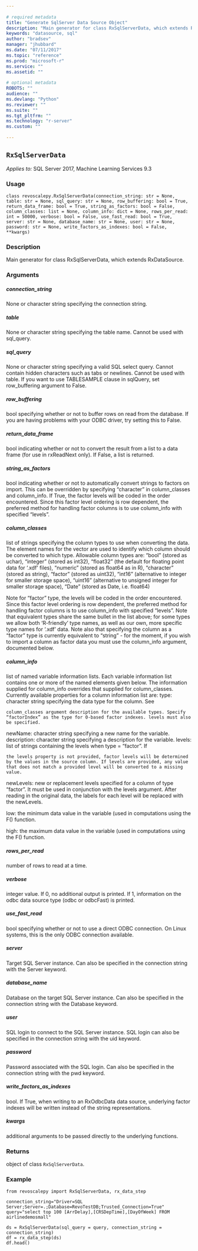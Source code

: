```yaml
--- 
 
# required metadata 
title: "Generate SqlServer Data Source Object" 
description: "Main generator for class RxSqlServerData, which extends RxDataSource." 
keywords: "datasource, sql" 
author: "bradsev" 
manager: "jhubbard" 
ms.date: "07/11/2017" 
ms.topic: "reference" 
ms.prod: "microsoft-r" 
ms.service: "" 
ms.assetid: "" 
 
# optional metadata 
ROBOTS: "" 
audience: "" 
ms.devlang: "Python" 
ms.reviewer: "" 
ms.suite: "" 
ms.tgt_pltfrm: "" 
ms.technology: "r-server" 
ms.custom: "" 
 
---
```


## `RxSqlServerData`


*Applies to:* SQL Server 2017, Machine Learning Services 9.3


### Usage



```
class revoscalepy.RxSqlServerData(connection_string: str = None, table: str = None, sql_query: str = None, row_buffering: bool = True, return_data_frame: bool = True, string_as_factors: bool = False, column_classes: list = None, column_info: dict = None, rows_per_read: int = 50000, verbose: bool = False, use_fast_read: bool = True, server: str = None, database_name: str = None, user: str = None, password: str = None, write_factors_as_indexes: bool = False, **kwargs)
```




### Description

Main generator for class RxSqlServerData, which extends RxDataSource.


### Arguments


##### connection_string

None or character string specifying the
connection string.


##### table

None or character string specifying the table name. Cannot be
used with sql_query.


##### sql_query

None or character string specifying a valid SQL select
query. Cannot contain hidden characters such as tabs or newlines. Cannot be
used with table. If you want to use TABLESAMPLE clause in sqlQuery, set
row_buffering argument to False.


##### row_buffering

bool specifying whether or not to buffer rows on
read from the database. If you are having problems with your ODBC driver,
try setting this to False.


##### return_data_frame

bool indicating whether or not to convert the
result from a list to a data frame (for use in rxReadNext only). If False,
a list is returned.


##### string_as_factors

bool indicating whether or not to
automatically convert strings to factors on import. This can be overridden
by specifying “character” in column_classes and column_info. If True, the
factor levels will be coded in the order encountered. Since this factor
level ordering is row dependent, the preferred method for handling factor
columns is to use column_info with specified “levels”.


##### column_classes

list of strings specifying the column types to use
when converting the data. The element names for the vector are used to
identify which column should be converted to which type.
Allowable column types are:
“bool” (stored as uchar),
“integer” (stored as int32),
“float32” (the default for floating point data for ‘.xdf’ files),
“numeric” (stored as float64 as in R),
“character” (stored as string),
“factor” (stored as uint32),
“int16” (alternative to integer for smaller storage space),
“uint16” (alternative to unsigned integer for smaller storage space),
“Date” (stored as Date, i.e. float64)

Note for “factor” type, the levels will be coded in the order
encountered. Since this factor level ordering is row dependent, the
preferred method for handling factor columns is to use column_info with
specified “levels”.
Note that equivalent types share the same bullet in the list above; for
some types we allow both ‘R-friendly’ type names, as well as our own,
more specific type names for ‘.xdf’ data.
Note also that specifying the column as a “factor” type is currently
equivalent to “string” - for the moment, if you wish to import a column
as factor data you must use the column_info argument, documented below.


##### column_info

list of named variable information lists. Each variable
information list contains one or more of the named elements given below.
The information supplied for column_info overrides that supplied for
column_classes.
Currently available properties for a column information list are:
type: character string specifying the data type for the column. See

    column_classes argument description for the available types. Specify
    “factorIndex” as the type for 0-based factor indexes. levels must also
    be specified.

newName: character string specifying a new name for the variable.
description: character string specifying a description for the variable.
levels: list of strings containing the levels when type = “factor”. If

    the levels property is not provided, factor levels will be determined
    by the values in the source column. If levels are provided, any value
    that does not match a provided level will be converted to a missing
    value.

newLevels: new or replacement levels specified for a column of type
    “factor”. It must be used in conjunction with the levels argument.
    After reading in the original data, the labels for each level will be
    replaced with the newLevels.

low: the minimum data value in the variable (used in computations using
    the F() function.

high: the maximum data value in the variable (used in computations
    using the F() function.


##### rows_per_read

number of rows to read at a time.


##### verbose

integer value. If 0, no additional output is printed. If 1,
information on the odbc data source type (odbc or odbcFast) is printed.


##### use_fast_read

bool specifying whether or not to use a direct
ODBC connection. On Linux systems, this is the only ODBC connection
available.


##### server

Target SQL Server instance. Can also be specified in the
connection string with the Server keyword.


##### database_name

Database on the target SQL Server instance. Can also
be specified in the connection string with the Database keyword.


##### user

SQL login to connect to the SQL Server instance. SQL login can
also be specified in the connection string with the uid keyword.


##### password

Password associated with the SQL login. Can also be
specified in the connection string with the pwd keyword.


##### write_factors_as_indexes

bool. If True, when writing to an
RxOdbcData data source, underlying factor indexes will be written instead
of the string representations.


##### kwargs

additional arguments to be passed directly to the underlying
functions.


### Returns

object of class `RxSqlServerData`.


### Example



```
from revoscalepy import RxSqlServerData, rx_data_step

connection_string="Driver=SQL Server;Server=.;Database=RevoTestDB;Trusted_Connection=True"
query="select top 100 [ArrDelay],[CRSDepTime],[DayOfWeek] FROM airlinedemosmall"

ds = RxSqlServerData(sql_query = query, connection_string = connection_string)
df = rx_data_step(ds)
df.head()
```

